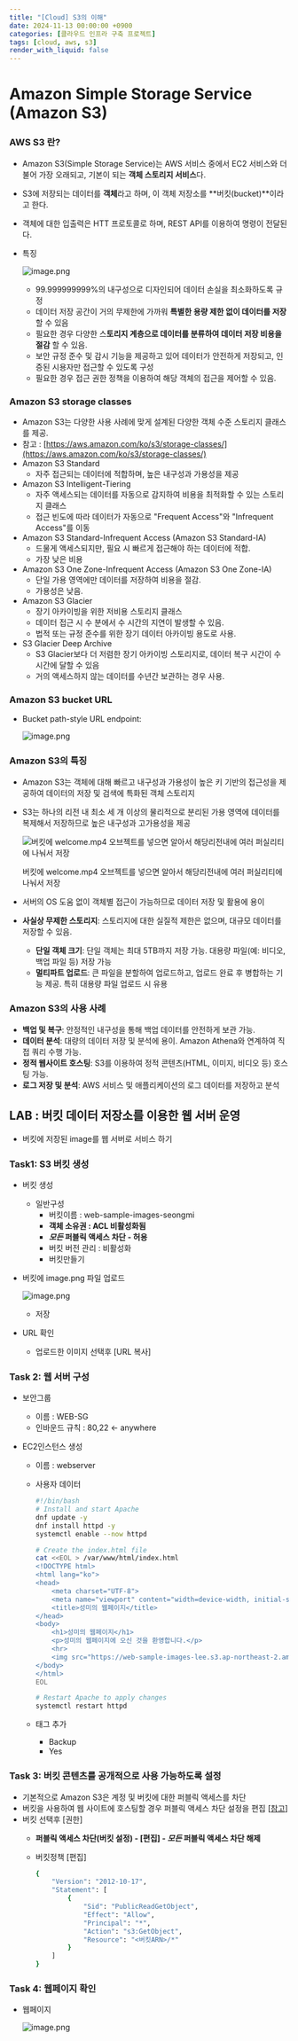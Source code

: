 ```yaml
---
title: "[Cloud] S3의 이해"
date: 2024-11-13 00:00:00 +0900
categories: [클라우드 인프라 구축 프로젝트]
tags: [cloud, aws, s3]
render_with_liquid: false
---
```


# Amazon Simple Storage Service (Amazon S3)

### AWS S3 란?

- Amazon S3(Simple Storage Service)는 AWS 서비스 중에서 EC2 서비스와 더불어 가장 오래되고, 기본이 되는 **객체 스토리지 서비스**다.
- S3에 저장되는 데이터를 **객체**라고 하며, 이 객체 저장소를 **버킷(bucket)**이라고 한다.
- 객체에 대한 입출력은 HTT 프로토콜로 하며, REST API를 이용하여 명령이 전달된다.
- 특징
    
    ![image.png](/assets/img/Cloud/s3/image.png)
    
    - 99.999999999%의 내구성으로 디자인되어 데이터 손실을 최소화하도록 규정
    - 데이터 저장 공간이 거의 무제한에 가까워 **특별한 용량 제한 없이 데이터를 저장**할 수 있음
    - 필요한 경우 다양한 스**토리지 계층으로 데이터를 분류하여 데이터 저장 비용을 절감** 할 수 있음.
    - 보안 규정 준수 및 감시 기능을 제공하고 있어 데이터가 안전하게 저장되고, 인증된 시용자만 접근할 수 있도록 구성
    - 필요한 경우 접근 권한 정책을 이용하여 해당 객체의 접근을 제어할 수 있음.

### **Amazon S3 storage classes**

- Amazon S3는 다양한 사용 사례에 맞게 설계된 다양한 객체 수준 스토리지 클래스를 제공.
- 참고 : [https://aws.amazon.com/ko/s3/storage-classes/](https://aws.amazon.com/ko/s3/storage-classes/)
- Amazon S3 Standard
    - 자주 접근되는 데이터에 적합하며, 높은 내구성과 가용성을 제공
- Amazon S3 Intelligent-Tiering
    - 자주 액세스되는 데이터를 자동으로 감지하여 비용을 최적화할 수 있는 스토리지 클래스
    - 접근 빈도에 따라 데이터가 자동으로 "Frequent Access"와 "Infrequent Access"를 이동
- Amazon S3 Standard-Infrequent Access (Amazon S3 Standard-IA)
    - 드물게 액세스되지만, 필요 시 빠르게 접근해야 하는 데이터에 적합.
    - 가장 낮은 비용
- Amazon S3 One Zone-Infrequent Access (Amazon S3 One Zone-IA)
    - 단일 가용 영역에만 데이터를 저장하여 비용을 절감.
    - 가용성은 낮음.
- Amazon S3 Glacier
    - 장기 아카이빙을 위한 저비용 스토리지 클래스
    - 데이터 접근 시 수 분에서 수 시간의 지연이 발생할 수 있음.
    - 법적 또는 규정 준수를 위한 장기 데이터 아카이빙 용도로 사용.
- S3 Glacier Deep Archive
    - S3 Glacier보다 더 저렴한 장기 아카이빙 스토리지로, 데이터 복구 시간이 수 시간에 달할 수 있음
    - 거의 액세스하지 않는 데이터를 수년간 보관하는 경우 사용.

### **Amazon S3 bucket URL**

- Bucket path-style URL endpoint:
    
    ![image.png](/assets/img/Cloud/s3/image%201.png)
    

### Amazon S3의 특징

- Amazon S3는 객체에 대해 빠르고 내구성과 가용성이 높은 키 기반의 접근성을 제공하여 데이터의 저장 및 검색에 특화된 객체 스토리지
- S3는 하나의 리전 내 최소 세 개 이상의 물리적으로 분리된 가용 영역에 데이터를 복제해서 저장하므로 높은 내구성과 고가용성을 제공
    
    ![버킷에 welcome.mp4 오브젝트를 넣으면 알아서 해당리전내에 여러 퍼실리티에 나눠서 저장](/assets/img/Cloud/s3/image%202.png)
    
    버킷에 welcome.mp4 오브젝트를 넣으면 알아서 해당리전내에 여러 퍼실리티에 나눠서 저장
    
- 서버의 OS 도움 없이 객체별 접근이 가능하므로 데이터 저장 및 활용에 용이
- **사실상 무제한 스토리지**: 스토리지에 대한 실질적 제한은 없으며, 대규모 데이터를 저장할 수 있음.
    - **단일 객체 크기**: 단일 객체는 최대 5TB까지 저장 가능. 대용량 파일(예: 비디오, 백업 파일 등) 저장 가능
    - **멀티파트 업로드**: 큰 파일을 분할하여 업로드하고, 업로드 완료 후 병합하는 기능 제공. 특히 대용량 파일 업로드 시 유용

### Amazon S3의 사용 사례

- **백업 및 복구**: 안정적인 내구성을 통해 백업 데이터를 안전하게 보관 가능.
- **데이터 분석**: 대량의 데이터 저장 및 분석에 용이. Amazon Athena와 연계하여 직접 쿼리 수행 가능.
- **정적 웹사이트 호스팅**: S3를 이용하여 정적 콘텐츠(HTML, 이미지, 비디오 등) 호스팅 가능.
- **로그 저장 및 분석**: AWS 서비스 및 애플리케이션의 로그 데이터를 저장하고 분석

## LAB : 버킷 데이터 저장소를 이용한 웹 서버 운영

- 버킷에 저장된 image를 웹 서버로 서비스 하기

### Task1: S3 버킷 생성

- 버킷 생성
    - 일반구성
        - 버킷이름 : web-sample-images-seongmi
        - **객체 소유권 : ACL 비활성화됨**
        - ***모든* 퍼블릭 액세스 차단 - 허용**
        - 버킷 버전 관리 : 비활성화
        - 버킷만들기
- 버킷에 image.png 파일 업로드
    
    ![image.png](/assets/img/Cloud/s3/image%203.png)
    
    - 저장
- URL 확인
    - 업로드한 이미지 선택후 [URL 복사]

### Task 2: 웹 서버 구성

- 보안그룹
    - 이름 : WEB-SG
    - 인바운드 규칙 : 80,22 ← anywhere
    
- EC2인스턴스 생성
    - 이름 : webserver
    - 사용자 데이터
        
        ```bash
        #!/bin/bash
        # Install and start Apache
        dnf update -y
        dnf install httpd -y
        systemctl enable --now httpd
        
        # Create the index.html file
        cat <<EOL > /var/www/html/index.html
        <!DOCTYPE html>
        <html lang="ko">
        <head>
            <meta charset="UTF-8">
            <meta name="viewport" content="width=device-width, initial-scale=1.0">
            <title>성미의 웹페이지</title>
        </head>
        <body>
            <h1>성미의 웹페이지</h1>
            <p>성미의 웹페이지에 오신 것을 환영합니다.</p>
            <hr>
            <img src="https://web-sample-images-lee.s3.ap-northeast-2.amazonaws.com/pet.jpg" style="max-width: 100%; height: auto;">
        </body>
        </html>
        EOL
        
        # Restart Apache to apply changes
        systemctl restart httpd
        
        ```
        
    - 태그 추가
        - Backup
        - Yes

### **Task 3: 버킷 콘텐츠를 공개적으로 사용 가능하도록 설정**

- 기본적으로 Amazon S3은 계정 및 버킷에 대한 퍼블릭 액세스를 차단
- 버킷을 사용하여 웹 사이트에 호스팅할 경우 퍼블릭 액세스 차단 설정을 편집 [[참고](https://docs.aws.amazon.com/ko_kr/AmazonS3/latest/userguide/access-control-block-public-access.html)]
- 버킷 선택후 [권한]
    - **퍼블릭 액세스 차단(버킷 설정) - [편집] - *모든* 퍼블릭 액세스 차단 해제**
    - 버킷정책 [편집]
        
        ```bash
        {
            "Version": "2012-10-17",
            "Statement": [
                {
                    "Sid": "PublicReadGetObject",
                    "Effect": "Allow",
                    "Principal": "*",
                    "Action": "s3:GetObject",
                    "Resource": "<버킷ARN>/*"
                }
            ]
        }
        ```
        

### Task 4: 웹페이지 확인

- 웹페이지
    
    ![image.png](/assets/img/Cloud/s3/image%204.png)